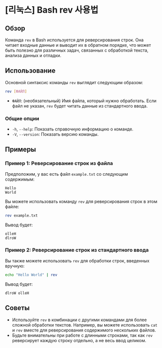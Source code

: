 # [리눅스] Bash rev 사용법

## Обзор
Команда `rev` в Bash используется для реверсирования строк. Она читает входные данные и выводит их в обратном порядке, что может быть полезно для различных задач, связанных с обработкой текста, анализа данных и отладки.

## Использование
Основной синтаксис команды `rev` выглядит следующим образом:

```bash
rev [ФАЙЛ]
```

- `ФАЙЛ`: (необязательный) Имя файла, который нужно обработать. Если файл не указан, `rev` будет читать данные из стандартного ввода.

### Общие опции
- `-h`, `--help`: Показать справочную информацию о команде.
- `-V`, `--version`: Показать версию команды.

## Примеры
### Пример 1: Реверсирование строк из файла
Предположим, у вас есть файл `example.txt` со следующим содержимым:

```
Hello
World
```

Вы можете использовать команду `rev` для реверсирования строк в этом файле:

```bash
rev example.txt
```

Вывод будет:

```
olleH
dlroW
```

### Пример 2: Реверсирование строк из стандартного ввода
Вы также можете использовать `rev` для обработки строк, введенных вручную:

```bash
echo "Hello World" | rev
```

Вывод будет:

```
dlroW olleH
```

## Советы
- Используйте `rev` в комбинации с другими командами для более сложной обработки текстов. Например, вы можете использовать `cat` и `rev` вместе для реверсирования содержимого нескольких файлов.
- Будьте внимательны при работе с длинными строками, так как `rev` реверсирует каждую строку отдельно, а не весь ввод целиком.